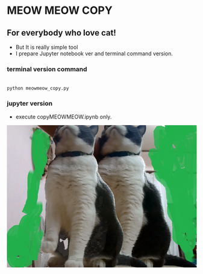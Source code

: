 # MEOW MEOW COPY
## For everybody who love cat!
- But It is really simple tool
- I prepare Jupyter notebook ver and terminal command version.

### terminal version command 

```

python meowmeow_copy.py

```

### jupyter version
- execute copyMEOWMEOW.ipynb only.


![sample](fukucopy.png)

